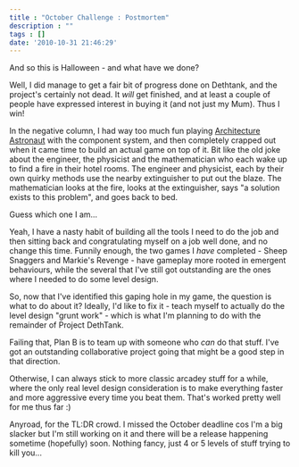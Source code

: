 ```yaml
---
title : "October Challenge : Postmortem"
description : ""
tags : []
date: '2010-10-31 21:46:29'
---
```


And so this is Halloween - and what have we done?

Well, I did manage to get a fair bit of progress done on Dethtank, and the project's certainly not dead. It <i>will</i> get finished, and at least a couple of people have expressed interest in buying it (and not just my Mum). Thus I win!

In the negative column, I had way too much fun playing <a href="http://www.codinghorror.com/blog/2004/12/it-came-from-planet-architecture.html">Architecture Astronaut</a> with the component system, and then completely crapped out when it came time to build an actual game on top of it. Bit like the old joke about the engineer, the physicist and the mathematician who each wake up to find a fire in their hotel rooms. The engineer and physicist, each  by their own quirky methods use the nearby extinguisher to put out the blaze. The mathematician looks at the fire, looks at the extinguisher, says "a solution exists to this problem", and goes back to bed.

Guess which one I am...

Yeah, I have a nasty habit of building all the tools I need to do the job and then sitting back and congratulating myself on a job well done, and no change this time. Funnily enough, the two games I *have* completed - Sheep Snaggers and Markie's Revenge - have gameplay more rooted in emergent behaviours, while the several that I've still got outstanding are the ones where I needed to do some level design. 

So, now that I've identified this gaping hole in my game, the question is what to do about it? Ideally, I'd like to fix it - teach myself to actually do the level design "grunt work" - which is what I'm planning to do with the remainder of Project DethTank. 

Failing that, Plan B is to team up with someone who *can* do that stuff. I've got an outstanding collaborative project going that might be a good step in that direction.

<!--more-->

Otherwise, I can always stick to more classic arcadey stuff for a while, where the only real level design consideration is to make everything faster and more aggressive every time you beat them. That's worked pretty well for me thus far :)

Anyroad, for the TL:DR crowd. I missed the October deadline cos I'm a big slacker but I'm still working on it and there will be a release happening sometime (hopefully) soon. Nothing fancy, just 4 or 5 levels of stuff trying to kill you...